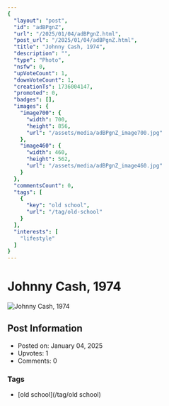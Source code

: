 ```yaml
---
{
  "layout": "post",
  "id": "adBPgnZ",
  "url": "/2025/01/04/adBPgnZ.html",
  "post_url": "/2025/01/04/adBPgnZ.html",
  "title": "Johnny Cash, 1974",
  "description": "",
  "type": "Photo",
  "nsfw": 0,
  "upVoteCount": 1,
  "downVoteCount": 1,
  "creationTs": 1736004147,
  "promoted": 0,
  "badges": [],
  "images": {
    "image700": {
      "width": 700,
      "height": 856,
      "url": "/assets/media/adBPgnZ_image700.jpg"
    },
    "image460": {
      "width": 460,
      "height": 562,
      "url": "/assets/media/adBPgnZ_image460.jpg"
    }
  },
  "commentsCount": 0,
  "tags": [
    {
      "key": "old school",
      "url": "/tag/old-school"
    }
  ],
  "interests": [
    "lifestyle"
  ]
}
---
```


# Johnny Cash, 1974

![Johnny Cash, 1974](/assets/media/adBPgnZ_image700.jpg)

## Post Information

- Posted on: January 04, 2025
- Upvotes: 1
- Comments: 0

### Tags

- [old school](/tag/old school)
